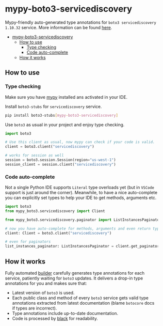 # mypy-boto3-servicediscovery

Mypy-friendly auto-generated type annotations for `boto3 servicediscovery 1.10.32` service.
More information can be found [here](https://github.com/vemel/mypy_boto3).

- [mypy-boto3-servicediscovery](#mypy-boto3-servicediscovery)
  - [How to use](#how-to-use)
    - [Type checking](#type-checking)
    - [Code auto-complete](#code-auto-complete)
  - [How it works](#how-it-works)

## How to use

### Type checking

Make sure you have [mypy](https://github.com/python/mypy) installed ans activated in your IDE.

Install `boto3-stubs` for `servicediscovery` service.

```bash
pip install boto3-stubs[mypy-boto3-servicediscovery]
```

Use `boto3` as usual in your project and enjoy type checking.

```python
import boto3

# Use this client as usual, now mypy can check if your code is valid.
client = boto3.client("servicediscovery")

# works for session as well
session = boto3.session.Session(region="us-west-1")
session_client = session.client("servicediscovery")

```

### Code auto-complete

Not a single Python IDE supports `Literal` type overloads yet (but in `VSCode` support is just around the corner).
Meanwhile, to have a nice auto-complete you can explicitly set types to help your IDE to get methods, arguments etc.

```python
import boto3
from mypy_boto3.servicediscovery import Client

from mypy_boto3.servicediscovery.paginator import ListInstancesPaginator

# now you have auto-complete for methods, arguments and even return types
client: Client = boto3.client("servicediscovery")

# even for paginators
list_instances_paginator: ListInstancesPaginator = client.get_paginator("list_instances")
```

## How it works

Fully automated [builder](https://github.com/vemel/mypy_boto3) carefully generates
type annotations for each service, patiently waiting for `boto3` updates. It delivers
a drop-in type annotations for you and makes sure that:

- Latest version of `boto3` is used.
- Each public class and method of every `boto3` service gets valid type annotations
  extracted from latest documentation (blame `botocore` docs if types are incorrect).
- Type annotations include up-to-date documentation.
- Code is processed by [black](https://github.com/psf/black) for readability.